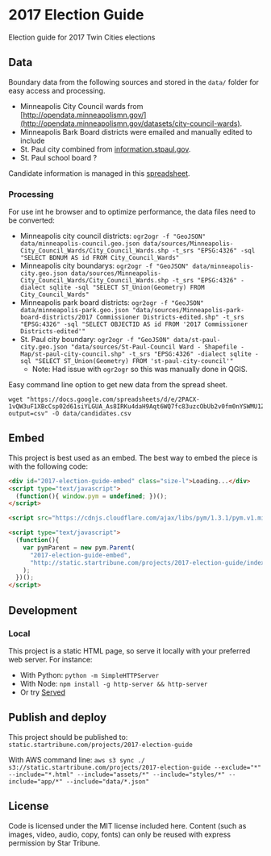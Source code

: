 # 2017 Election Guide

Election guide for 2017 Twin Cities elections

## Data

Boundary data from the following sources and stored in the `data/` folder for easy access and processing.

* Minneapolis City Council wards from [http://opendata.minneapolismn.gov/](http://opendata.minneapolismn.gov/datasets/city-council-wards).
* Minneapolis Bark Board districts were emailed and manually edited to include
* St. Paul city combined from [information.stpaul.gov](https://information.stpaul.gov/City-Administration/Council-Ward-Shapefile-Map/tseu-m286).
* St. Paul school board ?

Candidate information is managed in this [spreadsheet](https://docs.google.com/spreadsheets/d/1moYou5n4gAuVdrBLv3l2MFtW2n4Mqy9vRAGzjcdB4Dw/).

### Processing

For use int he browser and to optimize performance, the data files need to be converted:

* Minneapolis city council districts: `ogr2ogr -f "GeoJSON" data/minneapolis-council.geo.json data/sources/Minneapolis-City_Council_Wards/City_Council_Wards.shp -t_srs "EPSG:4326" -sql "SELECT BDNUM AS id FROM City_Council_Wards"`
* Minneapolis city boundarys: `ogr2ogr -f "GeoJSON" data/minneapolis-city.geo.json data/sources/Minneapolis-City_Council_Wards/City_Council_Wards.shp -t_srs "EPSG:4326" -dialect sqlite -sql "SELECT ST_Union(Geometry) FROM City_Council_Wards"`
* Minneapolis park board districts: `ogr2ogr -f "GeoJSON" data/minneapolis-park.geo.json "data/sources/Minneapolis-park-board-districts/2017 Commissioner Districts-edited.shp" -t_srs "EPSG:4326" -sql "SELECT OBJECTID AS id FROM '2017 Commissioner Districts-edited'"`
* St. Paul city boundary: `ogr2ogr -f "GeoJSON" data/st-paul-city.geo.json "data/sources/St-Paul-Council Ward - Shapefile - Map/st-paul-city-council.shp" -t_srs "EPSG:4326" -dialect sqlite -sql "SELECT ST_Union(Geometry) FROM 'st-paul-city-council'"`
    * Note: Had issue with `ogr2ogr` so this was manually done in QGIS.

Easy command line option to get new data from the spread sheet.

    wget "https://docs.google.com/spreadsheets/d/e/2PACX-1vQW3uF1XBcCsp02d61siYLGUA_As8IRKu4daH9Aqt6WQ7fc83uzcObUb2v0fm0nYSWMU1Zfab8aqLgL/pub?output=csv" -O data/candidates.csv

## Embed

This project is best used as an embed.  The best way to embed the piece is with the following code:


```html
<div id="2017-election-guide-embed" class="size-l">Loading...</div>
<script type="text/javascript">
  (function(){ window.pym = undefined; })();
</script>

<script src="https://cdnjs.cloudflare.com/ajax/libs/pym/1.3.1/pym.v1.min.js" type="text/javascript"></script>

<script type="text/javascript">
  (function(){
    var pymParent = new pym.Parent(
      "2017-election-guide-embed",
      "http://static.startribune.com/projects/2017-election-guide/index.html"
    );
  })();
</script>
```

## Development

### Local

This project is a static HTML page, so serve it locally with your preferred web server.  For instance:

* With Python: `python -m SimpleHTTPServer`
* With Node: `npm install -g http-server && http-server`
* Or try [Served](http://enjalot.github.io/served/)

## Publish and deploy

This project should be published to: `static.startribune.com/projects/2017-election-guide`

With AWS command line: `aws s3 sync ./ s3://static.startribune.com/projects/2017-election-guide --exclude="*" --include="*.html" --include="assets/*" --include="styles/*" --include="app/*" --include="data/*.json"`

## License

Code is licensed under the MIT license included here.  Content (such as images, video, audio, copy, fonts) can only be reused with express permission by Star Tribune.

